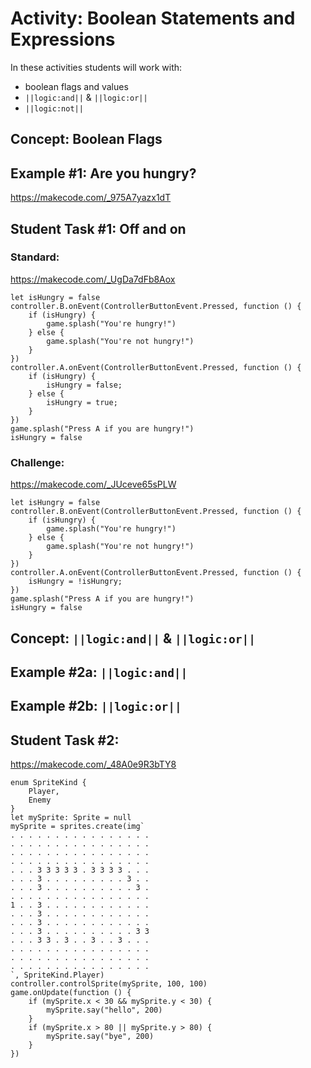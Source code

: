 # Activity: Boolean Statements and Expressions

In these activities students will work with:
* boolean flags and values
* ``||logic:and||`` & ``||logic:or||``
* ``||logic:not||``

## Concept: Boolean Flags

## Example #1: Are you hungry?

https://makecode.com/_975A7yazx1dT

## Student Task #1: Off and on

### Standard:

https://makecode.com/_UgDa7dFb8Aox

```blocks
let isHungry = false
controller.B.onEvent(ControllerButtonEvent.Pressed, function () {
    if (isHungry) {
        game.splash("You're hungry!")
    } else {
        game.splash("You're not hungry!")
    }
})
controller.A.onEvent(ControllerButtonEvent.Pressed, function () {
    if (isHungry) {
        isHungry = false;
    } else {
        isHungry = true;
    }
})
game.splash("Press A if you are hungry!")
isHungry = false
```

### Challenge:

https://makecode.com/_JUceve65sPLW

```blocks
let isHungry = false
controller.B.onEvent(ControllerButtonEvent.Pressed, function () {
    if (isHungry) {
        game.splash("You're hungry!")
    } else {
        game.splash("You're not hungry!")
    }
})
controller.A.onEvent(ControllerButtonEvent.Pressed, function () {
    isHungry = !isHungry;
})
game.splash("Press A if you are hungry!")
isHungry = false
```

## Concept: ``||logic:and||`` & ``||logic:or||``

## Example #2a: ``||logic:and||``

## Example #2b: ``||logic:or||``

## Student Task #2: 

https://makecode.com/_48A0e9R3bTY8

```blocks
enum SpriteKind {
    Player,
    Enemy
}
let mySprite: Sprite = null
mySprite = sprites.create(img`
. . . . . . . . . . . . . . . . 
. . . . . . . . . . . . . . . . 
. . . . . . . . . . . . . . . . 
. . . . . . . . . . . . . . . . 
. . . 3 3 3 3 3 . 3 3 3 3 . . . 
. . . 3 . . . . . . . . . 3 . . 
. . . 3 . . . . . . . . . . 3 . 
. . . . . . . . . . . . . . . . 
1 . . 3 . . . . . . . . . . . . 
. . . 3 . . . . . . . . . . . . 
. . . 3 . . . . . . . . . . . . 
. . . 3 . . . . . . . . . . 3 3 
. . . 3 3 . 3 . . 3 . . 3 . . . 
. . . . . . . . . . . . . . . . 
. . . . . . . . . . . . . . . . 
. . . . . . . . . . . . . . . . 
`, SpriteKind.Player)
controller.controlSprite(mySprite, 100, 100)
game.onUpdate(function () {
    if (mySprite.x < 30 && mySprite.y < 30) {
        mySprite.say("hello", 200)
    }
    if (mySprite.x > 80 || mySprite.y > 80) {
        mySprite.say("bye", 200)
    }
})
```